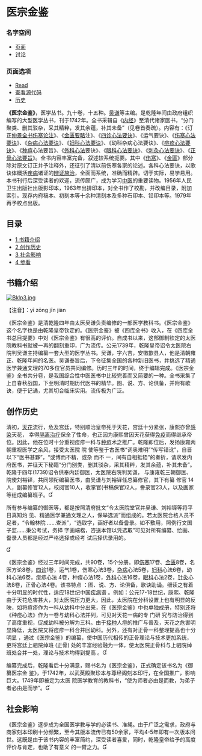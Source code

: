 # 医宗金鉴

### 名字空间

- [页面](https://www.yixue.com/医宗金鉴)
- [讨论](https://www.yixue.com/index.php?title=讨论:医宗金鉴&action=edit&redlink=1)

### 页面选项

- [Read](https://www.yixue.com/医宗金鉴)
- [查看源代码](https://www.yixue.com/index.php?title=医宗金鉴&action=edit)
- [历史](https://www.yixue.com/index.php?title=医宗金鉴&action=history)

**《医宗金鉴》**，医学丛书。九十卷，十五种。[吴谦](https://www.yixue.com/吴谦)等主编。是乾隆年间由政府组织编写的大型医学丛书，刊于1742年。全书采辑自《[内经](https://www.yixue.com/内经)》至清代诸家医书，“分门聚类、删其驳杂，采其精粹，发其余蕴，补其未备”（见卷首奏疏）。内容有：《订正[仲景全书](https://www.yixue.com/仲景全书)[伤寒论注](https://www.yixue.com/伤寒论注)》、《[金匮要略](https://www.yixue.com/金匮要略)注》、《[四诊心法要诀](https://www.yixue.com/四诊心法要诀)》、《运气要诀》、《[伤寒心法要诀](https://www.yixue.com/伤寒心法要诀)》、《[杂病心法要诀](https://www.yixue.com/杂病心法要诀)》、《[妇科心法要诀](https://www.yixue.com/妇科心法要诀)》、《幼科杂病心法要诀》、《[痘疹心法要诀](https://www.yixue.com/痘疹心法要诀)》、《[种痘](https://www.yixue.com/种痘)心法要旨》、《[外科心法](https://www.yixue.com/外科心法)要诀》、《[眼科心法要诀](https://www.yixue.com/眼科心法要诀)》、《[刺灸心法要诀](https://www.yixue.com/刺灸心法要诀)》、《[正骨心法要旨](https://www.yixue.com/正骨心法要旨)》。全书内容丰富完备，叙述较系统扼要。其中《[伤寒](https://www.yixue.com/伤寒)》、《[金匮](https://www.yixue.com/金匮)》部分除对原文订正并予注释外，还征引了清以前伤寒各家的论述。各科心法要诀，以歌诀体概括[疾病](https://www.yixue.com/疾病)诸证的[辨证施治](https://www.yixue.com/辨证施治)，全面而系统，准确而精辟。切于实际，易学易用。本书刊行后深受读者的欢迎，流传颇广，成为学习[中医](https://www.yixue.com/中医)的重要读物。1956年人民卫生出版社出版影印本，1963年出排印本，对全书作了校勘，并改编目录，附加索引。现存内府稿本、初刻本等十余种清刻本及多种石印本、铅印本等。1979年再予校点出版。

## 目录



- [1 书籍介绍](https://www.yixue.com/医宗金鉴#.E4.B9.A6.E7.B1.8D.E4.BB.8B.E7.BB.8D)
- [2 创作历史](https://www.yixue.com/医宗金鉴#.E5.88.9B.E4.BD.9C.E5.8E.86.E5.8F.B2)
- [3 社会影响](https://www.yixue.com/医宗金鉴#.E7.A4.BE.E4.BC.9A.E5.BD.B1.E5.93.8D)
- [4 参看](https://www.yixue.com/医宗金鉴#.E5.8F.82.E7.9C.8B)

## 书籍介绍

[![Bklp3.jpg](https://www.yixue.com/images/thumb/2/29/Bklp3.jpg/200px-Bklp3.jpg)](https://www.yixue.com/文件:Bklp3.jpg)

【注音】：yī zōng jīn jiàn

《医宗金鉴》是清乾隆四年由太医吴谦负责编修的一部医学教科书。《医宗金鉴》这个名字也是由乾隆皇帝钦定的。《医宗金鉴》被《四库全书》收入，在《四库全书总目提要》中对《医宗金鉴》有很高的评价。自成书以来，这部御制钦定的太医院教科书就被一再的翻刻重印，广为流传。公元1739年，乾隆皇帝诏令太医院右院判吴谦主持编纂一套大型的医学丛书。吴谦，字六吉，安徽歙县人，他是清朝雍正、乾隆年间的名医。吴谦奉旨后，下令征集全国的各种新旧医书，并挑选了精通医学兼通文理的70多位官员共同编修。历时三年的时间，终于编辑完成。《医宗金鉴》全书共分卷，是我国综合性中医医书中比较完善而又简要的一种。全书采集了上自春秋战国，下至明清时期历代医书的精华。图、说、方、论俱备，并附有歌诀，便于记诵，尤其切合临床实用。流传极为广泛。　　

## 创作历史

清初，[天花](https://www.yixue.com/天花)流行，危及宫廷，特别顺治皇帝死于天花，宫廷十分紧张，康熙亦曾[感染](https://www.yixue.com/感染)天花， 幸得[隔离治疗](https://www.yixue.com/index.php?title=隔离治疗&action=edit&redlink=1)保全了性命，也正因为康熙曾因天花获得[免疫](https://www.yixue.com/免疫)而得继承帝位。因此，他在位时十分重视痘疹一科与[种痘](https://www.yixue.com/种痘)术之推广。乾隆即位后，发扬康雍两朝重视医学之余风，接受太医院 院 使等鉴于古医书“词奥难明”“传写错讹”，自晋以下“医书甚夥”，“或博而不精，或杂 而不  一，间有自相抵牾”的奏折，请求发内府医书，并征天下秘籍“分门别类，删其驳杂，采其精粹，发其余蕴，补其未备”。乾隆于四年(1739)诏令供奉内廷御医，太医院右院判吴谦， 与康雍乾三朝御医、院使刘裕铎，共同领衔编纂医书，由吴谦与刘裕铎任总纂修官，其下有纂 修官  14人，副纂修官12人，校阅官10人，收掌官(书稿保官)2人，誊录官23人，以及画家等组成编纂班子。

所有参与编纂的御医等，都是按照清府批文“令太医院堂官并吴谦、刘裕铎等将平日真知灼  见、精通医学兼通文理之人，保举选派”而组成的。若太医院合格人员不足者，“令翰林院  ……查派”，“选取字，画好者以备誊录。如不敷用，照例行文国子监……秉公考试，务择  字画端楷，咨送本馆以凭选取”可见对所有编纂、绘画、誊录人员都是经过严格选择或经考 试后择优录用的。



《医宗金鉴》经过三年时间完成，共90卷，15个分册。即[伤寒](https://www.yixue.com/伤寒)17卷、[金匮](https://www.yixue.com/金匮)8卷，名医方论8卷，[四诊](https://www.yixue.com/四诊)1卷，运气1卷，伤寒心法3卷，[杂病](https://www.yixue.com/杂病)心法5卷，[妇科](https://www.yixue.com/妇科)心法6卷，幼科心法6卷，痘疹心法 4卷，种痘心法1卷，[外科](https://www.yixue.com/外科)心法16卷，[眼科](https://www.yixue.com/眼科)心法2卷，[针灸](https://www.yixue.com/针灸)心法8卷，正骨心法4卷。该书特点 ：图、说、方、论俱备，歌诀助诵。细读之有着十分明显的时代性，适应18世纪中国[疾病](https://www.yixue.com/疾病)谱  。例如：公元17-18世纪，康熙、乾隆由于天花危害甚大，对太医院压力更大，因此，太医院在分科设置上也有明显的反映，如将痘疹作为一科从幼科中分出来，在《医宗金鉴》中也单独成册，特别还将《种痘心法》作为一卷与幼科心法并列，可见对天花一病的专 门研 究与防治得到了高度重视，促成幼科被分解为三科。由于[接种](https://www.yixue.com/接种)人痘的推广与普及，天花之危害明显降低，太医院又将痘疹一科合并回幼科。另外，还有对正骨一科整理提高也十分明显 ，通过《医宗金鉴》的编纂，使中国历代相传的正骨理论与技术更加系统，更将宫廷上驷院绰班 (正骨)  处的丰富经验融为一体，使太医院正骨科与上驷院绰班处合并一处，理论与技术均得到提高 。

编纂完成后，乾隆看后十分满意，赐书名为《医宗金鉴》，正式确定该书名为《御纂医宗金 鉴》，于1742年，以武英殿聚珍本与尊经阁刻本印行，在全国推广，影响巨大。1749年即被定为太医 院医学教育的教科书，“使为师者必由是而教，为弟子者必由是而学”。　　

## 社会影响

《医宗金鉴》逐步成为全国医学教与学的必读书、准绳。由于广泛之需求，政府与商家刻本印刷十分频繁，至今其版本流传已有50余家，平均4-5年即有一次版本问世。这既是由于该书内容的丰富简约，深受读者喜爱，同时，乾隆皇帝给予的高度评价与肯定，也助了有意义 的一臂之力。